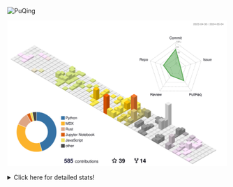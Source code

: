 ![PuQing](https://user-images.githubusercontent.com/27223114/171565019-9a56fae6-b08b-421f-99db-7e830da42371.png)

![](./profile-3d-contrib/profile-season-animate.svg)

<details>
<summary>Click here for detailed stats!</summary>

<!--START_SECTION:waka-->
![Lines of code](https://img.shields.io/badge/From%20Hello%20World%20I%27ve%20Written-1.4%20million%20lines%20of%20code-blue)

**🐱 My GitHub Data** 

> 📦 374.0 kB Used in GitHub's Storage 
 > 
> 🏆 218 Contributions in the Year 2024
 > 
> 🚫 Not Opted to Hire
 > 
> 📜 48 Public Repositories 
 > 
> 🔑 29 Private Repositories 
 > 
**I'm an Early 🐤** 

```text
🌞 Morning                579 commits         ██░░░░░░░░░░░░░░░░░░░░░░░   07.56 % 
🌆 Daytime                3548 commits        ████████████░░░░░░░░░░░░░   46.33 % 
🌃 Evening                1581 commits        █████░░░░░░░░░░░░░░░░░░░░   20.65 % 
🌙 Night                  1950 commits        ██████░░░░░░░░░░░░░░░░░░░   25.46 % 
```


📊 **This Week I Spent My Time On** 

```text
💬 Programming Languages: 
Python                   3 hrs 37 mins       ████████░░░░░░░░░░░░░░░░░   33.39 % 
Browsing                 3 hrs 22 mins       ████████░░░░░░░░░░░░░░░░░   31.16 % 
Jupyter Notebook         1 hr 18 mins        ███░░░░░░░░░░░░░░░░░░░░░░   11.99 % 
Searching                51 mins             ██░░░░░░░░░░░░░░░░░░░░░░░   07.89 % 
Markdown                 39 mins             ██░░░░░░░░░░░░░░░░░░░░░░░   06.08 % 

🔥 Editors: 
VS Code                  5 hrs 19 mins       ████████████░░░░░░░░░░░░░   49.09 % 
Chrome                   4 hrs 24 mins       ██████████░░░░░░░░░░░░░░░   40.66 % 
Obsidian                 39 mins             ██░░░░░░░░░░░░░░░░░░░░░░░   06.08 % 
fish                     27 mins             █░░░░░░░░░░░░░░░░░░░░░░░░   04.16 % 

💻 Operating System: 
Mac                      5 hrs 31 mins       █████████████░░░░░░░░░░░░   50.91 % 
WSL                      4 hrs 11 mins       ██████████░░░░░░░░░░░░░░░   38.57 % 
Linux                    1 hr 8 mins         ███░░░░░░░░░░░░░░░░░░░░░░   10.52 % 
```


<!--END_SECTION:waka-->
</details>
